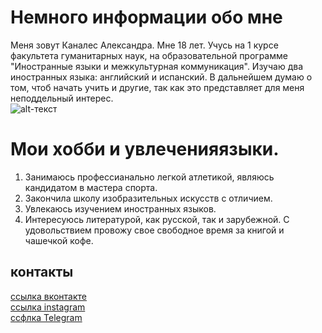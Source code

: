 # Немного информации обо мне

Меня зовут Каналес Александра. Мне 18 лет. Учусь на 1 курсе факультета гуманитарных наук, на образовательной программе "Иностранные языки и межкультурная коммуникация". Изучаю два иностранных языка: английский и испанский. В дальнейшем думаю о том, чтоб начать учить и другие, так как это представляет для меня неподдельный интерес.  
![alt-текст](https://pp.userapi.com/c637622/v637622585/69b25/5QFtLOTOetw.jpg)

# Мои хобби и увлеченияязыки.
1. Занимаюсь профессианально легкой атлетикой, являюсь кандидатом в мастера спорта.  
2. Закончила школу изобразительных искусств с отличием.  
3. Увлекаюсь изучением иностранных языков.  
4. Интересуюсь литературой, как русской, так и зарубежной. С удовольствием провожу свое свободное время за книгой и чашечкой кофе.

## контакты
[ссылка вконтакте](https://m.vk.com/a_kanales)  
[ссылка instagram](https://www.instagram.com/a_kanales)  
[ссфлка Telegram](https://t.me/a_kanales)
